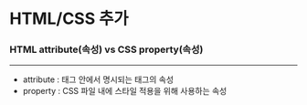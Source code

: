 # HTML/CSS 추가

### HTML attribute(속성) vs CSS property(속성)

---

- attribute : 태그 안에서 명시되는 태그의 속성
- property : CSS 파일 내에 스타일 적용을 위해 사용하는 속성
